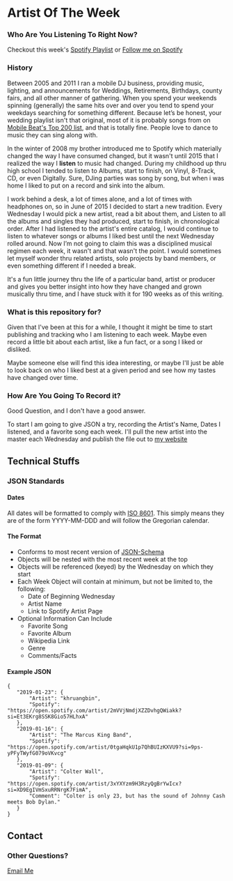 # Artist Of The Week

### Who Are You Listening To Right Now?
Checkout this week's [Spotify Playlist](https://open.spotify.com/user/gabejaquish/playlist/7lbtghXSJ6oatTVQyTBLOs?si=GOixKmkTQP-aGsyxeMKXWQ) or [Follow me on Spotify](https://open.spotify.com/user/gabejaquish?si=0ZzKz3B4SMGxdP5t1WwTow)

### History
Between 2005 and 2011 I ran a mobile DJ business, providing music, lighting, and announcements for Weddings, Retirements, Birthdays, county fairs, and all other manner of gathering. When you spend your weekends spinning (generally) the same hits over and over you tend to spend your weekdays searching for something different. Because let’s be honest, your wedding playlist isn't that original, most of it is probably songs from on [Mobile Beat's Top 200 list](https://www.mobilebeat.com/top-200/), and that is totally fine. People love to dance to music they can sing along with.

In the winter of 2008 my brother introduced me to Spotify which materially changed the way I have consumed changed, but it wasn't until 2015 that I realized the way I **listen** to music had changed. During my childhood up thru high school I tended to listen to Albums, start to finish, on Vinyl, 8-Track, CD, or even Digitally. Sure, DJing parties was song by song, but when i was home I liked to put on a record and sink into the album.

I work behind a desk, a lot of times alone, and a lot of times with headphones on, so in June of 2015 I decided to start a new tradition. Every Wednesday I would pick a new artist, read a bit about them, and Listen to all the albums and singles they had produced, start to finish, in chronological order. After I had listened to the artist's entire catalog, I would continue to listen to whatever songs or albums I liked best until the next Wednesday rolled around. Now I’m not going to claim this was a disciplined musical regimen each week, it wasn't and that wasn't the point. I would sometimes let myself wonder thru related artists, solo projects by band members, or even something different if I needed a break. 

It's a fun little journey thru the life of a particular band, artist or producer and gives you better insight into how they have changed and grown musically thru time, and I have stuck with it for 190 weeks as of this writing. 

### What is this repository for?
Given that I've been at this for a while, I thought it might be time to start publishing and tracking who I am listening to each week. Maybe even record a little bit about each artist, like a fun fact, or a song I liked or disliked. 

Maybe someone else will find this idea interesting, or maybe I'll just be able to look back on who I liked best at a given period and see how my tastes have changed over time. 

### How Are You Going To Record it?
Good Question, and I don't have a good answer. 

To start I am going to give JSON a try, recording the Artist's Name, Dates I listened, and a favorite song each week. I'll pull the new artist into the master each Wednesday and publish the file out to [my website](https://www.gabrieljaquish.com)


## Technical Stuffs
### JSON Standards
#### Dates
All dates will be formatted to comply with [ISO 8601](https://en.wikipedia.org/wiki/ISO_8601). This simply means they are of the form YYYY-MM-DDD and will follow the Gregorian calendar.

#### The Format
* Conforms to most recent version of [JSON-Schema](http://json-schema.org/)
* Objects will be nested with the most recent week at the top
* Objects will be referenced (keyed) by the Wednesday on which they start
* Each Week Object will contain at minimum, but not be limited to, the following:
    * Date of Beginning Wednesday
    * Artist Name
    * Link to Spotify Artist Page
 * Optional Information Can Include
     * Favorite Song
     * Favorite Album
     * Wikipedia Link
     * Genre
     * Comments/Facts
  
 #### Example JSON   
 ```
 {
	"2019-01-23": {
		"Artist": "khruangbin",
		"Spotify": "https://open.spotify.com/artist/2mVVjNmdjXZZDvhgQWiakk?si=Et3EKrg8SSK8Gio57HLhxA"
	},
	"2019-01-16": {
		"Artist": "The Marcus King Band",
		"Spotify": "https://open.spotify.com/artist/0tgaHqkU1p7QhBUIzKXVU9?si=9ps-yPFyTWyfG079oVKvcg"
	},
	"2019-01-09": {
		"Artist": "Colter Wall",
		"Spotify": "https://open.spotify.com/artist/3xYXYzm9H3RzyQgBrYwIcx?si=XD9EgIVmSxuRRNrgK7FimA",
		"Comment": "Colter is only 23, but has the sound of Johnny Cash meets Bob Dylan."
	}
}
```

## Contact

### Other Questions?
[Email Me](gabrieljaquish@gmail.com)


